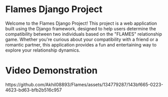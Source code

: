 <h1>Flames Django Project</h1>
Welcome to the Flames Django Project! This project is a web application built using the Django framework, designed to help users determine the compatibility between two individuals based on the "FLAMES" relationship game. Whether you're curious about your compatibility with a friend or a romantic partner, this application provides a fun and entertaining way to explore your relationship dynamics.

<h1>Video Demonstration</h1>
https://github.com/Akhil08893/Flames/assets/134779287/143bf665-0223-4623-bd63-bfb2b516c957
